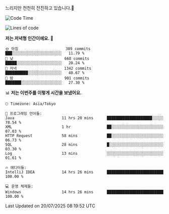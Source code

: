 느리지만 천천히 전진하고 있습니다.🐢

<!--START_SECTION:waka-->
![Code Time](http://img.shields.io/badge/Code%20Time-1%2C653%20hrs%2050%20mins-blue)

![Lines of code](https://img.shields.io/badge/%EC%A0%80%EB%8A%94%20%EC%97%AC%ED%83%9C%EA%B9%8C%EC%A7%80%20-926.2%20thousand%20%EC%A4%84%EC%9D%98%20%EC%BD%94%EB%93%9C%EB%A5%BC%20%EC%9E%91%EC%84%B1%ED%96%88%EC%96%B4%EC%9A%94.-blue)

**저는 저녁형 인간이에요. 🦉** 

```text
🌞 아침                     389 commits         ███░░░░░░░░░░░░░░░░░░░░░░   11.79 % 
🌆 낮　                     668 commits         █████░░░░░░░░░░░░░░░░░░░░   20.24 % 
🌃 저녁                     1342 commits        ██████████░░░░░░░░░░░░░░░   40.67 % 
🌙 밤　                     901 commits         ███████░░░░░░░░░░░░░░░░░░   27.30 % 
```


📊 **저는 이번주를 이렇게 시간을 보냈어요.** 

```text
🕑︎ Timezone: Asia/Tokyo

💬 프로그래밍 언어들: 
Java                     11 hrs 20 mins      ████████████████████░░░░░   78.54 % 
XML                      1 hr                ██░░░░░░░░░░░░░░░░░░░░░░░   07.03 % 
HTTP Request             58 mins             ██░░░░░░░░░░░░░░░░░░░░░░░   06.73 % 
SQL                      28 mins             █░░░░░░░░░░░░░░░░░░░░░░░░   03.30 % 
Log                      13 mins             ░░░░░░░░░░░░░░░░░░░░░░░░░   01.61 % 

🔥 에디터들: 
IntelliJ IDEA            14 hrs 26 mins      █████████████████████████   100.00 % 

💻 운영 체제들: 
Windows                  14 hrs 26 mins      █████████████████████████   100.00 % 
```


 Last Updated on 20/07/2025 08:19:52 UTC
<!--END_SECTION:waka-->
